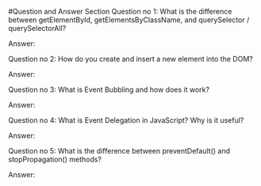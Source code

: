 #Question and Answer Section
Question no 1: What is the difference between getElementById, getElementsByClassName, and querySelector / querySelectorAll?

Answer:

Question no 2: How do you create and insert a new element into the DOM?

Answer:

Question no 3: What is Event Bubbling and how does it work?

Answer:

Question no 4: What is Event Delegation in JavaScript? Why is it useful?

Answer:

Question no 5: What is the difference between preventDefault() and stopPropagation() methods?

Answer:
